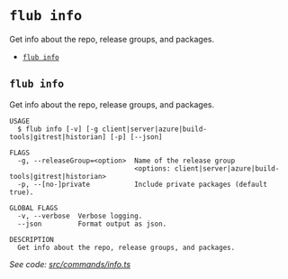 `flub info`
===========

Get info about the repo, release groups, and packages.

* [`flub info`](#flub-info)

## `flub info`

Get info about the repo, release groups, and packages.

```
USAGE
  $ flub info [-v] [-g client|server|azure|build-tools|gitrest|historian] [-p] [--json]

FLAGS
  -g, --releaseGroup=<option>  Name of the release group
                               <options: client|server|azure|build-tools|gitrest|historian>
  -p, --[no-]private           Include private packages (default true).

GLOBAL FLAGS
  -v, --verbose  Verbose logging.
  --json         Format output as json.

DESCRIPTION
  Get info about the repo, release groups, and packages.
```

_See code: [src/commands/info.ts](https://github.com/microsoft/FluidFramework/blob/main/build-tools/packages/build-cli/src/commands/info.ts)_
